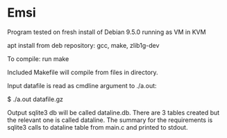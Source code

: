 # Emsi

Program tested on fresh install of Debian 9.5.0 running as VM in KVM

apt install from deb repository: gcc, make, zlib1g-dev

To compile: run make

Included Makefile will compile from files in directory.

Input datafile is read as cmdline argument to ./a.out:

$ ./a.out datafile.gz

Output sqlite3 db will be called dataline.db. There are 3 tables created but the relevant one is called dataline. The summary for the requirements is sqlite3 calls to dataline table from main.c and printed to stdout.
